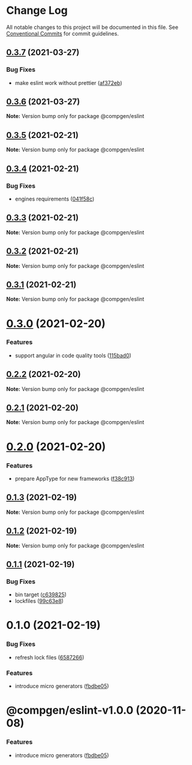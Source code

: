 # Change Log

All notable changes to this project will be documented in this file.
See [Conventional Commits](https://conventionalcommits.org) for commit guidelines.

## [0.3.7](https://github.com/developer239/compgen/compare/@compgen/eslint@0.3.6...@compgen/eslint@0.3.7) (2021-03-27)


### Bug Fixes

* make eslint work without prettier ([af372eb](https://github.com/developer239/compgen/commit/af372ebcf3f48d628439282b033aa3bac14b7c56))





## [0.3.6](https://github.com/developer239/compgen/compare/@compgen/eslint@0.3.5...@compgen/eslint@0.3.6) (2021-03-27)

**Note:** Version bump only for package @compgen/eslint





## [0.3.5](https://github.com/developer239/compgen/compare/@compgen/eslint@0.3.4...@compgen/eslint@0.3.5) (2021-02-21)

**Note:** Version bump only for package @compgen/eslint





## [0.3.4](https://github.com/developer239/compgen/compare/@compgen/eslint@0.3.3...@compgen/eslint@0.3.4) (2021-02-21)


### Bug Fixes

* engines requirements ([041f58c](https://github.com/developer239/compgen/commit/041f58cffca7b9db89515ed7e2d77535750cedd6))





## [0.3.3](https://github.com/developer239/compgen/compare/@compgen/eslint@0.3.2...@compgen/eslint@0.3.3) (2021-02-21)

**Note:** Version bump only for package @compgen/eslint





## [0.3.2](https://github.com/developer239/compgen/compare/@compgen/eslint@0.3.1...@compgen/eslint@0.3.2) (2021-02-21)

**Note:** Version bump only for package @compgen/eslint





## [0.3.1](https://github.com/developer239/compgen/compare/@compgen/eslint@0.3.0...@compgen/eslint@0.3.1) (2021-02-21)

**Note:** Version bump only for package @compgen/eslint





# [0.3.0](https://github.com/developer239/compgen/compare/@compgen/eslint@0.2.2...@compgen/eslint@0.3.0) (2021-02-20)


### Features

* support angular in code quality tools ([115bad0](https://github.com/developer239/compgen/commit/115bad0e04e490152dcf57341ae2a3c6112f6e2d))





## [0.2.2](https://github.com/developer239/compgen/compare/@compgen/eslint@0.2.1...@compgen/eslint@0.2.2) (2021-02-20)

**Note:** Version bump only for package @compgen/eslint





## [0.2.1](https://github.com/developer239/compgen/compare/@compgen/eslint@0.2.0...@compgen/eslint@0.2.1) (2021-02-20)

**Note:** Version bump only for package @compgen/eslint





# [0.2.0](https://github.com/developer239/compgen/compare/@compgen/eslint@0.1.3...@compgen/eslint@0.2.0) (2021-02-20)


### Features

* prepare AppType for new frameworks ([f38c913](https://github.com/developer239/compgen/commit/f38c913f37d6e353648acab3393ac9678c245c30))





## [0.1.3](https://github.com/developer239/compgen/compare/@compgen/eslint@0.1.2...@compgen/eslint@0.1.3) (2021-02-19)

**Note:** Version bump only for package @compgen/eslint





## [0.1.2](https://github.com/developer239/compgen/compare/@compgen/eslint@0.1.1...@compgen/eslint@0.1.2) (2021-02-19)

**Note:** Version bump only for package @compgen/eslint





## [0.1.1](https://github.com/developer239/compgen/compare/@compgen/eslint@0.1.0...@compgen/eslint@0.1.1) (2021-02-19)


### Bug Fixes

* bin target ([c639825](https://github.com/developer239/compgen/commit/c639825f9c5c430880d33deeb648c9a087102fae))
* lockfiles ([99c63e8](https://github.com/developer239/compgen/commit/99c63e8f7192b2a8262f74e6f0fbd6943ebc1eb4))





# 0.1.0 (2021-02-19)


### Bug Fixes

* refresh lock files ([6587266](https://github.com/developer239/compgen/commit/658726677f8e29849ac47411a84a5569008fa3e0))


### Features

* introduce micro generators ([fbdbe05](https://github.com/developer239/compgen/commit/fbdbe0523b9f3187c4f8d08248eeb8a679650afd))





# @compgen/eslint-v1.0.0 (2020-11-08)


### Features

* introduce micro generators ([fbdbe05](https://github.com/developer239/compgen/commit/fbdbe0523b9f3187c4f8d08248eeb8a679650afd))
